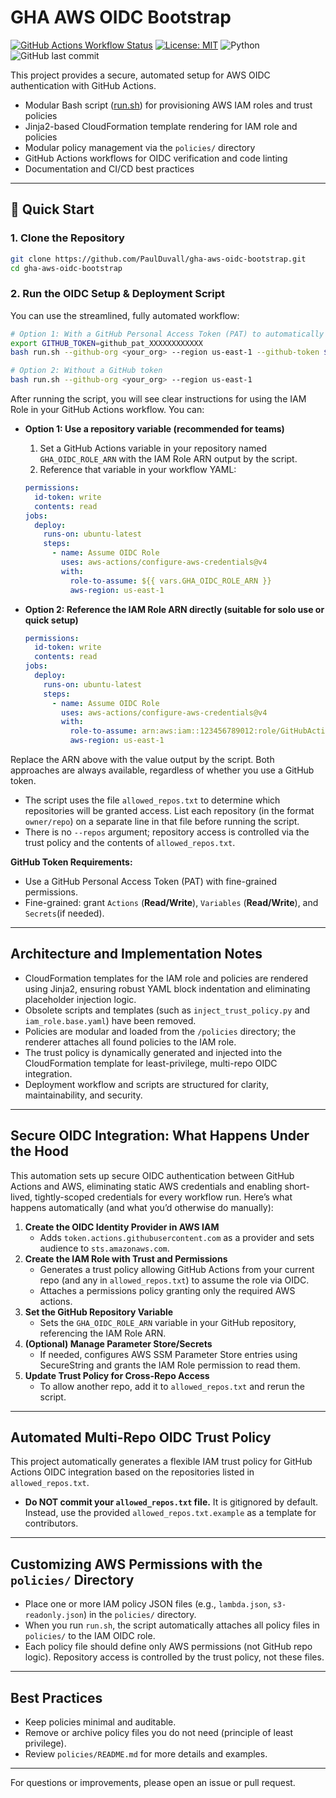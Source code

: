 # GHA AWS OIDC Bootstrap
[![GitHub Actions Workflow Status](https://github.com/PaulDuvall/gha-aws-oidc-bootstrap/actions/workflows/verify_oidc.yml/badge.svg)](https://github.com/PaulDuvall/gha-aws-oidc-bootstrap/actions/workflows/verify_oidc.yml)
[![License: MIT](https://img.shields.io/badge/License-MIT-yellow.svg)](LICENSE)
![Python](https://img.shields.io/badge/python-3.11-blue.svg)
![GitHub last commit](https://img.shields.io/github/last-commit/PaulDuvall/gha-aws-oidc-bootstrap)

This project provides a secure, automated setup for AWS OIDC authentication with GitHub Actions.

- Modular Bash script ([run.sh](run.sh)) for provisioning AWS IAM roles and trust policies
- Jinja2-based CloudFormation template rendering for IAM role and policies
- Modular policy management via the `policies/` directory
- GitHub Actions workflows for OIDC verification and code linting
- Documentation and CI/CD best practices

---

## 🚀 Quick Start

### 1. Clone the Repository

```bash
git clone https://github.com/PaulDuvall/gha-aws-oidc-bootstrap.git
cd gha-aws-oidc-bootstrap
```

### 2. Run the OIDC Setup & Deployment Script

You can use the streamlined, fully automated workflow:

```bash
# Option 1: With a GitHub Personal Access Token (PAT) to automatically set repo variables
export GITHUB_TOKEN=github_pat_XXXXXXXXXXXX
bash run.sh --github-org <your_org> --region us-east-1 --github-token $GITHUB_TOKEN

# Option 2: Without a GitHub token
bash run.sh --github-org <your_org> --region us-east-1
```

After running the script, you will see clear instructions for using the IAM Role in your GitHub Actions workflow. You can:

- **Option 1: Use a repository variable (recommended for teams)**
  1. Set a GitHub Actions variable in your repository named `GHA_OIDC_ROLE_ARN` with the IAM Role ARN output by the script.
  2. Reference that variable in your workflow YAML:

    ```yaml
    permissions:
      id-token: write
      contents: read
    jobs:
      deploy:
        runs-on: ubuntu-latest
        steps:
          - name: Assume OIDC Role
            uses: aws-actions/configure-aws-credentials@v4
            with:
              role-to-assume: ${{ vars.GHA_OIDC_ROLE_ARN }}
              aws-region: us-east-1
    ```

- **Option 2: Reference the IAM Role ARN directly (suitable for solo use or quick setup)**

    ```yaml
    permissions:
      id-token: write
      contents: read
    jobs:
      deploy:
        runs-on: ubuntu-latest
        steps:
          - name: Assume OIDC Role
            uses: aws-actions/configure-aws-credentials@v4
            with:
              role-to-assume: arn:aws:iam::123456789012:role/GitHubActionsOIDCRole
              aws-region: us-east-1
    ```

Replace the ARN above with the value output by the script. Both approaches are always available, regardless of whether you use a GitHub token.

- The script uses the file `allowed_repos.txt` to determine which repositories will be granted access. List each repository (in the format `owner/repo`) on a separate line in that file before running the script.
- There is no `--repos` argument; repository access is controlled via the trust policy and the contents of `allowed_repos.txt`.

**GitHub Token Requirements:**
- Use a GitHub Personal Access Token (PAT) with fine-grained permissions.
- Fine-grained: grant `Actions` (**Read/Write**), `Variables` (**Read/Write**), and `Secrets`(if needed).

---

## Architecture and Implementation Notes

- CloudFormation templates for the IAM role and policies are rendered using Jinja2, ensuring robust YAML block indentation and eliminating placeholder injection logic.
- Obsolete scripts and templates (such as `inject_trust_policy.py` and `iam_role.base.yaml`) have been removed.
- Policies are modular and loaded from the `/policies` directory; the renderer attaches all found policies to the IAM role.
- The trust policy is dynamically generated and injected into the CloudFormation template for least-privilege, multi-repo OIDC integration.
- Deployment workflow and scripts are structured for clarity, maintainability, and security.

---

## Secure OIDC Integration: What Happens Under the Hood

This automation sets up secure OIDC authentication between GitHub Actions and AWS, eliminating static AWS credentials and enabling short-lived, tightly-scoped credentials for every workflow run. Here’s what happens automatically (and what you’d otherwise do manually):

1. **Create the OIDC Identity Provider in AWS IAM**
   - Adds `token.actions.githubusercontent.com` as a provider and sets audience to `sts.amazonaws.com`.
2. **Create the IAM Role with Trust and Permissions**
   - Generates a trust policy allowing GitHub Actions from your current repo (and any in `allowed_repos.txt`) to assume the role via OIDC.
   - Attaches a permissions policy granting only the required AWS actions.
3. **Set the GitHub Repository Variable**
   - Sets the `GHA_OIDC_ROLE_ARN` variable in your GitHub repository, referencing the IAM Role ARN.
4. **(Optional) Manage Parameter Store/Secrets**
   - If needed, configures AWS SSM Parameter Store entries using SecureString and grants the IAM Role permission to read them.
5. **Update Trust Policy for Cross-Repo Access**
   - To allow another repo, add it to `allowed_repos.txt` and rerun the script.

---

## Automated Multi-Repo OIDC Trust Policy

This project automatically generates a flexible IAM trust policy for GitHub Actions OIDC integration based on the repositories listed in `allowed_repos.txt`.

- **Do NOT commit your `allowed_repos.txt` file.** It is gitignored by default. Instead, use the provided `allowed_repos.txt.example` as a template for contributors.

---

## Customizing AWS Permissions with the `policies/` Directory

- Place one or more IAM policy JSON files (e.g., `lambda.json`, `s3-readonly.json`) in the `policies/` directory.
- When you run `run.sh`, the script automatically attaches all policy files in `policies/` to the IAM OIDC role.
- Each policy file should define only AWS permissions (not GitHub repo logic). Repository access is controlled by the trust policy, not these files.

---

## Best Practices
- Keep policies minimal and auditable.
- Remove or archive policy files you do not need (principle of least privilege).
- Review `policies/README.md` for more details and examples.

---

For questions or improvements, please open an issue or pull request.
